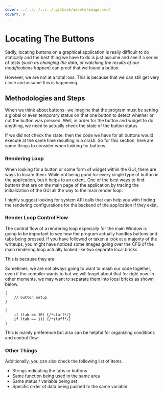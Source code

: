```yaml
---
cover: ../../../../../.gitbook/assets/image.avif
coverY: 0
---
```


# Locating The Buttons

Sadly, locating buttons on a graphical application is really difficult to do statically and the best thing we have to do is just assume and see if a series of tests (_such as changing the data, or watching the results of our modifications happen_) can proof that we found a button.

However, we are not at a total loss. This is because that we can still get very close and assume this is happening.

## Methodologies and Steps

When we think about buttons- we imagine that the program must be setting a global or even temporary status on that one button to detect whether or not the button was pressed. Well, in order for the button and widget to do anything, we need to actually check the state of the button status.

If we did not check the state, then the code we have for all buttons would execute at the same time resulting in a crash. So for this section, here are some things to consider when looking for buttons.

### Rendering Loop

When looking for a button or some form of widget within the GUI, there are ways to locate them. While not being good for every single type of button in the application, but it helps to an extent. One of the best ways to find buttons that are on the main page of the application by tracing the initialization of the GUI all the way to the main render loop.

I highly suggest looking for system API calls that can help you with finding the rendering configurations for the backend of the application if they exist.&#x20;

### Render Loop Control Flow

The control flow of a rendering loop especially for the main Window is going to be important to see how the program actually handles buttons and tabs being pressed. If you have followed or taken a look at a majority of the writeups, you might have noticed some images going over the CFG of the main rendering loop actually looked like two separate local bricks.&#x20;

This is because they are.&#x20;

Sometimes, we are not always going to want to mash our code together, even if the compiler wants to but we will forget about that for right now. In other moments, we may want to separate them into local bricks as shown below.

```
{
    // button setup
}

{
    if (tab == 10) {/*stuff*/}
    if (tab == 11) {/*stuff*/}
}
```

This is mainly preference but also can be helpful for organizing conditions and control flow.&#x20;

### Other Things

Additionally, you can also check the following list of items.

* Strings indicating the tabs or buttons
* Same function being used in the same area
* Same status / variable being set&#x20;
* Specific order of data being pushed to the same variable



